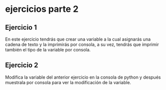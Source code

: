 # ejercicios parte 2

## Ejercicio 1
En este ejercicio tendrás que crear una variable a la cual asignarás una cadena de texto y la imprimirás por consola, a su vez, tendrás que imprimir también el tipo de la variable por consola.

## Ejercicio 2
Modifica la variable del anterior ejercicio en la consola de python y después muestrala por consola para ver la modificación de la variable.